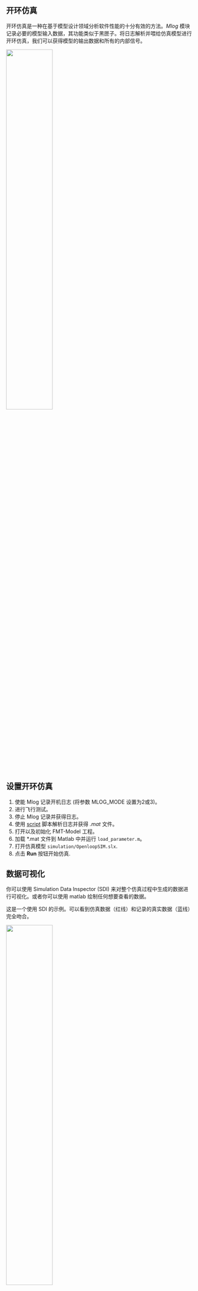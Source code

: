 
## 开环仿真

开环仿真是一种在基于模型设计领域分析软件性能的十分有效的方法。*Mlog* 模块记录必要的模型输入数据，其功能类似于黑匣子。将日志解析并喂给仿真模型进行开环仿真，我们可以获得模型的输出数据和所有的内部信号。

<img src="figures/openloop_diagram.png" width="50%">

## 设置开环仿真

1. 使能 Mlog 记录开机日志 (将参数 MLOG_MODE 设置为2或3)。
2. 进行飞行测试。
3. 停止 Mlog 记录并获得日志。
4. 使用 [script](https://github.com/Firmament-Autopilot/FMT-Model/blob/master/utils/log_parser/parse_mlog.m) 脚本解析日志并获得 *.mat* 文件。
5. 打开以及初始化 FMT-Model 工程。
6. 加载 *.mat 文件到 Matlab 中并运行 `load_parameter.m`。
7. 打开仿真模型 `simulation/OpenloopSIM.slx`.
8. 点击 **Run** 按钮开始仿真.

## 数据可视化

你可以使用 Simulation Data Inspector (SDI) 来对整个仿真过程中生成的数据进行可视化。或者你可以使用 matlab 绘制任何想要查看的数据。

这是一个使用 SDI 的示例。可以看到仿真数据（红线）和记录的真实数据（蓝线）完全吻合。

<img src="figures/sdi.png" width="50%">
